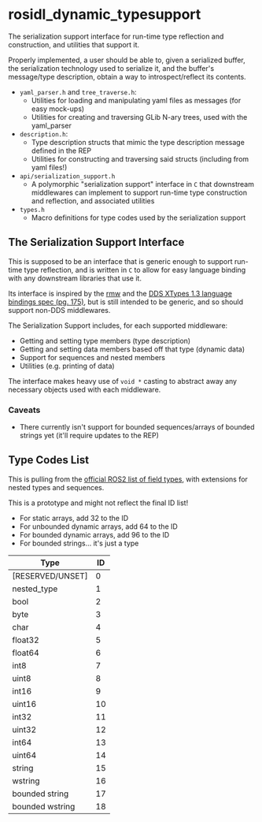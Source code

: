 # rosidl_dynamic_typesupport

The serialization support interface for run-time type reflection and construction, and utilities that support it.

Properly implemented, a user should be able to, given a serialized buffer, the serialization technology used to serialize it, and the buffer's message/type description, obtain a way to introspect/reflect its contents.

- `yaml_parser.h` and `tree_traverse.h`:
  - Utilities for loading and manipulating yaml files as messages (for easy mock-ups)
  - Utilities for creating and traversing GLib N-ary trees, used with the yaml_parser
- `description.h`:
  - Type description structs that mimic the type description message defined in the REP
  - Utilities for constructing and traversing said structs (including from yaml files!)
- `api/serialization_support.h`
  - A polymorphic "serialization support" interface in `C` that downstream middlewares can implement to support run-time type construction and reflection, and associated utilities
- `types.h`
  - Macro definitions for type codes used by the serialization support

## The Serialization Support Interface

This is supposed to be an interface that is generic enough to support run-time type reflection, and is written in `C` to allow for easy language binding with any downstream libraries that use it.

Its interface is inspired by the [rmw](https://github.com/ros2/rmw) and the [DDS XTypes 1.3 language bindings spec (pg. 175)](https://www.omg.org/spec/DDS-XTypes/1.3/PDF), but is still intended to be generic, and so should support non-DDS middlewares.

The Serialization Support includes, for each supported middleware:

- Getting and setting type members (type description)
- Getting and setting data members based off that type (dynamic data)
- Support for sequences and nested members
- Utilities (e.g. printing of data)

The interface makes heavy use of `void *` casting to abstract away any necessary objects used with each middleware.

### Caveats

- There currently isn't support for bounded sequences/arrays of bounded strings yet (it'll require updates to the REP)

## Type Codes List

This is pulling from the [official ROS2 list of field types](https://docs.ros.org/en/rolling/Concepts/About-ROS-Interfaces.html#field-types), with extensions for nested types and sequences.

This is a prototype and might not reflect the final ID list!

- For static arrays, add 32 to the ID
- For unbounded dynamic arrays, add 64 to the ID
- For bounded dynamic arrays, add 96 to the ID
- For bounded strings... it's just a type

| Type             | ID   |
| ---------------- | ---- |
| [RESERVED/UNSET] | 0    |
| nested_type      | 1    |
| bool             | 2    |
| byte             | 3    |
| char             | 4    |
| float32          | 5    |
| float64          | 6    |
| int8             | 7    |
| uint8            | 8    |
| int16            | 9    |
| uint16           | 10   |
| int32            | 11   |
| uint32           | 12   |
| int64            | 13   |
| uint64           | 14   |
| string           | 15   |
| wstring          | 16   |
| bounded string   | 17   |
| bounded wstring  | 18   |
